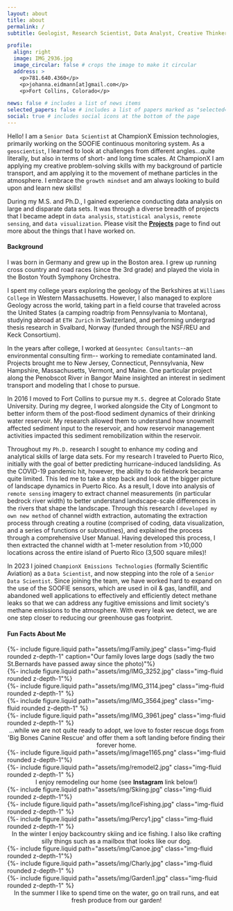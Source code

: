 ```yaml
---
layout: about
title: about
permalink: /
subtitle: Geologist, Research Scientist, Data Analyst, Creative Thinker

profile:
  align: right
  image: IMG_2936.jpg
  image_circular: false # crops the image to make it circular
  address: >
    <p>781.640.4360</p>
    <p>johanna.eidmann[at]gmail.com</p>
    <p>Fort Collins, Colorado</p>

news: false # includes a list of news items
selected_papers: false # includes a list of papers marked as "selected={true}"
social: true # includes social icons at the bottom of the page
---
```


Hello! I am a `Senior Data Scientist` at ChampionX Emission technologies, primarily working on the SOOFIE continuous monitoring system. As a `geoscientist`, I learned to look at challenges from different angles...quite literally, but also in terms of short- and long time scales. At ChampionX I am applying my creative problem-solving skills with my background of particle transport, and am applying it to the movement of methane particles in the atmosphere. I embrace the `growth mindset` and am always looking to build upon and learn new skills!

During my M.S. and Ph.D., I gained experience conducting data analysis on large and disparate data sets. It was through a diverse breadth of projects that I became adept in `data analysis`, `statistical analysis`, `remote sensing`, and `data visualization`. Please visit the [<b><u>Projects</u></b>](/projects/) page to find out more about the things that I have worked on.

<h4> Background </h4>
I was born in Germany and grew up in the Boston area. I grew up running cross country and road races (since the 3rd grade) and played the viola in the Boston Youth Symphony Orchestra.

I spent my college years exploring the geology of the Berkshires at `Williams College` in Western Massachusetts. However, I also managed to explore Geology across the world, taking part in a field course that traveled across the United States (a camping roadtrip from Pennsylvania to Montana), studying abroad at `ETH Zurich` in Switzerland, and performing undergrad thesis research in Svalbard, Norway (funded through the NSF/REU and Keck Consortium).

In the years after college, I worked at `Geosyntec Consultants`--an environmental consulting firm-- working to remediate contaminated land. Projects brought me to New Jersey, Connecticut, Pennsylvania, New Hampshire, Massachusetts, Vermont, and Maine. One particular project along the Penobscot River in Bangor Maine insighted an interest in sediment transport and modeling that I chose to pursue.

In 2016 I moved to Fort Collins to pursue my `M.S.` degree at Colorado State University. During my degree, I worked alongside the City of Longmont to better inform them of the post-flood sediment dynamics of their drinking water reservoir. My research allowed them to understand how snowmelt affected sediment input to the reservoir, and how reservoir management activities impacted this sediment remobilization within the reservoir.

Throughout my `Ph.D.` research I sought to enhance my coding and analytical skills of large data sets. For my research I traveled to Puerto Rico, initially with the goal of better predicting hurricane-induced landsliding. As the COVID-19 pandemic hit, however, the ability to do fieldwork became quite limited. This led me to take a step back and look at the bigger picture of landscape dynamics in Puerto Rico. As a result, I dove into analysis of `remote sensing` imagery to extract channel measurements (in particular bedrock river width) to better understand landscape-scale differences in the rivers that shape the landscape. Through this research I `developed my own new method` of channel width extraction, automating the extraction process through creating a routine (comprised of coding, data visualization, and a series of functions or subroutines), and explained the process through a comprehensive User Manual. Having developed this process, I then extracted the channel width at 1-meter resolution from >10,000 locations across the entire island of Puerto Rico (3,500 square miles)!

In 2023 I joined `ChampionX Emissions Technologies` (formally Scientific Aviation) as a `Data Scientist`, and now stepping into the role of a `Senior Data Scientist`. Since joining the team, we have worked hard to expand on the use of the SOOFIE sensors, which are used in oil & gas, landfill, and abandoned well applications to effectively and efficiently detect methane leaks so that we can address any fugitive emissions and limit society's methane emissions to the atmosphere. With every leak we detect, we are one step closer to reducing our greenhouse gas footprint.

<h4> Fun Facts About Me </h4>

<div class="container">
  <div class="row">
    <div class="col">
        {%- include figure.liquid path="assets/img/Family.jpeg" class="img-fluid rounded z-depth-1" caption="Our family loves large dogs (sadly the two St.Bernards have passed away since the photo)"%} 
    </div>
  </div>
</div>

<div class="container">
  <div class="row justify-content-sm-center">
    <div class="col-sm-3">
        {%- include figure.liquid path="assets/img/IMG_3252.jpg" class="img-fluid rounded z-depth-1"%} 
    </div>
    <div class="col-sm-3">
        {%- include figure.liquid path="assets/img/IMG_3114.jpeg" class="img-fluid rounded z-depth-1" %} 
    </div>
    <div class="col-sm-3">
        {%- include figure.liquid path="assets/img/IMG_3564.jpeg" class="img-fluid rounded z-depth-1" %} 
    </div>
    <div class="col-sm-3">
        {%- include figure.liquid path="assets/img/IMG_3961.jpeg" class="img-fluid rounded z-depth-1" %} 
    </div>
  </div>
  <center>...while we are not quite ready to adopt, we love to foster rescue dogs from 'Big Bones Canine Rescue' and offer them a soft landing before finding their forever home.</center>
</div>

<div class="container">
  <div class="row justify-content-sm-center">
    <div class="col col-sm-4">
        {%- include figure.liquid path="assets/img/image1165.png" class="img-fluid rounded z-depth-1"%} 
    </div>
    <div class="col col-sm-4">
        {%- include figure.liquid path="assets/img/remodel2.jpg" class="img-fluid rounded z-depth-1" %} 
    </div>
  </div>
  <center>I enjoy remodeling our home (see <b>Instagram</b> link below!)</center>
</div>

<div class="container">
  <div class="row">
    <div class="col-sm-4">
        {%- include figure.liquid path="assets/img/Skiing.jpg" class="img-fluid rounded z-depth-1"%} 
    </div>
    <div class="col-sm-4">
        {%- include figure.liquid path="assets/img/IceFishing.jpg" class="img-fluid rounded z-depth-1" %} 
    </div>
    <div class="col-sm-4">
        {%- include figure.liquid path="assets/img/Percy1.jpg" class="img-fluid rounded z-depth-1" %} 
    </div>
  </div>
  <center>In the winter I enjoy backcountry skiing and ice fishing. I also like crafting silly things such as a mailbox that looks like our dog.</center>
</div>

<div class="container">
  <div class="row">
    <div class="col-sm-4">
        {%- include figure.liquid path="assets/img/Canoe.jpg" class="img-fluid rounded z-depth-1"%} 
    </div>
    <div class="col-sm-4">
        {%- include figure.liquid path="assets/img/Charly.jpg" class="img-fluid rounded z-depth-1" %} 
    </div>
    <div class="col-sm-4">
        {%- include figure.liquid path="assets/img/Garden1.jpg" class="img-fluid rounded z-depth-1" %} 
    </div>
  </div>
  <center>In the summer I like to spend time on the water, go on trail runs, and eat fresh produce from our garden!</center>
</div>
